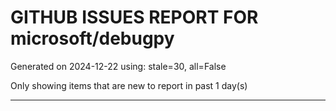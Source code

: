 
# GITHUB ISSUES REPORT FOR microsoft/debugpy


Generated on 2024-12-22 using: stale=30, all=False


Only showing items that are new to report in past 1 day(s)


---




















